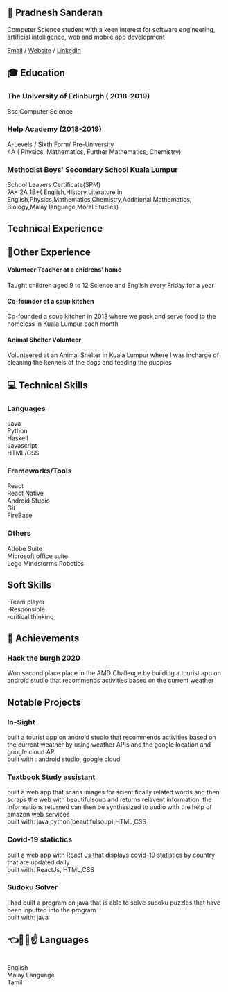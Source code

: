 ## 🙂 Pradnesh Sanderan

Computer Science student with a keen interest for software engineering, artificial intelligence, web and mobile app development

[Email](mailto:pradneshsanderan@gmail.com) / [Website](https://pradneshsanderan.github.io/pradneshsanderan/) / [LinkedIn](https://www.linkedin.com/in/pradneshsanderan/)

## 🎓 Education

### The University of Edinburgh ( 2018-2019)
Bsc Computer Science

### Help Academy (2018-2019)
A-Levels / Sixth Form/ Pre-University
<br>
4A ( Physics, Mathematics, Further Mathematics, Chemistry)

### Methodist Boys' Secondary School Kuala Lumpur
School Leavers Certificate(SPM)
<br>
7A+ 2A 1B+( English,History,Literature in English,Physics,Mathematics,Chemistry,Additional Mathematics, Biology,Malay language,Moral Studies)


## Technical Experience

## 🙏Other Experience
#### Volunteer Teacher at a chidrens' home
Taught children aged 9 to 12 Science and English every Friday for a
year
#### Co-founder of a soup kitchen
Co-founded a soup kitchen in 2013 where we pack and
serve food to the homeless in Kuala Lumpur each month
#### Animal Shelter Volunteer
Volunteered at an Animal Shelter in Kuala Lumpur where I was incharge of cleaning the kennels of the dogs and feeding the puppies


## 💻 Technical Skills
### Languages
Java <br>
Python <br>
Haskell <br>
Javascript <br>
HTML/CSS 

### Frameworks/Tools
React <br>
React Native <br>
Android Studio <br>
Git <br>
FireBase

### Others
Adobe Suite <br>
Microsoft office suite <br>
Lego Mindstorms Robotics<br>

## Soft Skills
-Team player
<br>
-Responsible
<br>
-critical thinking
<br>


## 🎉 Achievements
### Hack the burgh 2020
Won second place place in the AMD Challenge by building a tourist app on android studio that recommends activities based on the current weather

## Notable Projects
### In-Sight
built a tourist app on android studio that recommends activities based on the current weather by using weather APIs and the google location and google cloud API
<br>
built with : android studio, google cloud
<br>
### Textbook Study assistant
built a web app that scans images for scientifically related words and then scraps the web with beautifulsoup and returns relavent information. the informations returned can then be synthesized to audio with the help of amazon web services
<br>
built with: java,python(beautifulsoup),HTML,CSS
<br>
### Covid-19 statictics
built a web app with React Js that displays covid-19 statistics by country that are updated daily
<br>
built with: ReactJs, HTML,CSS
<br>
### Sudoku Solver
 I had built a program on java that is able to solve sudoku puzzles that have been  inputted into the program
<br>
built with: java
<br>

## 👈🤞✊☝ Languages
<br>
English
<br>
Malay Language
<br>
Tamil  
<br>

